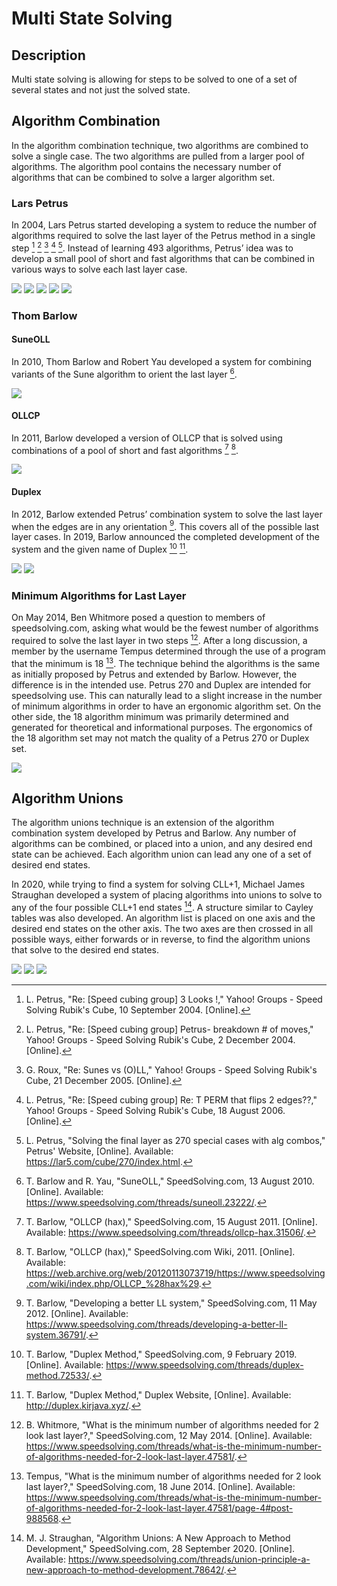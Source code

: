 # Multi State Solving

## Description

Multi state solving is allowing for steps to be solved to one of a set of several states and not just the solved state.

## Algorithm Combination

In the algorithm combination technique, two algorithms are combined to solve a single case. The two algorithms are pulled from a larger pool of algorithms. The algorithm pool contains the necessary number of algorithms that can be combined to solve a larger algorithm set.

### Lars Petrus

In 2004, Lars Petrus started developing a system to reduce the number of algorithms required to solve the last layer of the Petrus method in a single step [^petrus-2004-1] [^petrus-2004-2] [^roux-2005] [^petrus-2006] [^petrus-nd]. Instead of learning 493 algorithms, Petrus’ idea was to develop a small pool of short and fast algorithms that can be combined in various ways to solve each last layer case.

![](img/MultiStateSolving/Petrus270-1.png)
![](img/MultiStateSolving/Petrus270-2.png)
![](img/MultiStateSolving/Petrus270-3.png)
![](img/MultiStateSolving/Petrus270-4.png)
![](img/MultiStateSolving/Petrus270-5.png)

### Thom Barlow

#### SuneOLL

In 2010, Thom Barlow and Robert Yau developed a system for combining variants of the Sune algorithm to orient the last layer [^barlow-yau-2010].

![](img/MultiStateSolving/SuneOLL.png)

#### OLLCP

In 2011, Barlow developed a version of OLLCP that is solved using combinations of a pool of short and fast algorithms [^barlow-2011-1] [^barlow-2011-2].

![](img/MultiStateSolving/OLLCP.png)

#### Duplex

In 2012, Barlow extended Petrus’ combination system to solve the last layer when the edges are in any orientation [^barlow-2012]. This covers all of the possible last layer cases. In 2019, Barlow announced the completed development of the system and the given name of Duplex [^barlow-2019] [^barlow-nd].

![](img/MultiStateSolving/Duplex1.png)
![](img/MultiStateSolving/Duplex2.png)

### Minimum Algorithms for Last Layer

On May 2014, Ben Whitmore posed a question to members of speedsolving.com, asking what would be the fewest number of algorithms required to solve the last layer in two steps [^whitmore-2014]. After a long discussion, a member by the username Tempus determined through the use of a program that the minimum is 18 [^tempus-2014]. The technique behind the algorithms is the same as initially proposed by Petrus and extended by Barlow. However, the difference is in the intended use. Petrus 270 and Duplex are intended for speedsolving use. This can naturally lead to a slight increase in the number of minimum algorithms in order to have an ergonomic algorithm set. On the other side, the 18 algorithm minimum was primarily determined and generated for theoretical and informational purposes. The ergonomics of the 18 algorithm set may not match the quality of a Petrus 270 or Duplex set.

![](img/MultiStateSolving/Tempus.png)

## Algorithm Unions

The algorithm unions technique is an extension of the algorithm combination system developed by Petrus and Barlow. Any number of algorithms can be combined, or placed into a union, and any desired end state can be achieved. Each algorithm union can lead any one of a set of desired end states.

In 2020, while trying to find a system for solving CLL+1, Michael James Straughan developed a system of placing algorithms into unions to solve to any of the four possible CLL+1 end states [^straughan-2020]. A structure similar to Cayley tables was also developed. An algorithm list is placed on one axis and the desired end states on the other axis. The two axes are then crossed in all possible ways, either forwards or in reverse, to find the algorithm unions that solve to the desired end states.

![](img/MultiStateSolving/Unions1.png)
![](img/MultiStateSolving/Unions2.png)
![](img/MultiStateSolving/Unions3.png)

[^petrus-2004-1]: L. Petrus, "Re: [Speed cubing group] 3 Looks !," Yahoo! Groups - Speed Solving Rubik's Cube, 10 September 2004. [Online].

[^petrus-2004-2]: L. Petrus, "Re: [Speed cubing group] Petrus- breakdown # of moves," Yahoo! Groups - Speed Solving Rubik's Cube, 2 December 2004. [Online].

[^roux-2005]: G. Roux, "Re: Sunes vs (O)LL," Yahoo! Groups - Speed Solving Rubik's Cube, 21 December 2005. [Online].

[^petrus-2006]: L. Petrus, "Re: [Speed cubing group] Re: T PERM that flips 2 edges??," Yahoo! Groups - Speed Solving Rubik's Cube, 18 August 2006. [Online].

[^petrus-nd]: L. Petrus, "Solving the final layer as 270 special cases with alg combos," Petrus' Website, [Online]. Available: https://lar5.com/cube/270/index.html.

[^barlow-yau-2010]: T. Barlow and R. Yau, "SuneOLL," SpeedSolving.com, 13 August 2010. [Online]. Available: https://www.speedsolving.com/threads/suneoll.23222/.

[^barlow-2011-1]: T. Barlow, "OLLCP (hax)," SpeedSolving.com, 15 August 2011. [Online]. Available: https://www.speedsolving.com/threads/ollcp-hax.31506/.

[^barlow-2011-2]: T. Barlow, "OLLCP (hax)," SpeedSolving.com Wiki, 2011. [Online]. Available: https://web.archive.org/web/20120113073719/https://www.speedsolving.com/wiki/index.php/OLLCP_%28hax%29.

[^barlow-2012]: T. Barlow, "Developing a better LL system," SpeedSolving.com, 11 May 2012. [Online]. Available: https://www.speedsolving.com/threads/developing-a-better-ll-system.36791/.

[^barlow-2019]: T. Barlow, "Duplex Method," SpeedSolving.com, 9 February 2019. [Online]. Available: https://www.speedsolving.com/threads/duplex-method.72533/.

[^barlow-nd]: T. Barlow, "Duplex Method," Duplex Website, [Online]. Available: http://duplex.kirjava.xyz/.

[^whitmore-2014]: B. Whitmore, "What is the minimum number of algorithms needed for 2 look last layer?," SpeedSolving.com, 12 May 2014. [Online]. Available: https://www.speedsolving.com/threads/what-is-the-minimum-number-of-algorithms-needed-for-2-look-last-layer.47581/.

[^tempus-2014]: Tempus, "What is the minimum number of algorithms needed for 2 look last layer?," SpeedSolving.com, 18 June 2014. [Online]. Available: https://www.speedsolving.com/threads/what-is-the-minimum-number-of-algorithms-needed-for-2-look-last-layer.47581/page-4#post-988568.

[^straughan-2020]: M. J. Straughan, "Algorithm Unions: A New Approach to Method Development," SpeedSolving.com, 28 September 2020. [Online]. Available: https://www.speedsolving.com/threads/union-principle-a-new-approach-to-method-development.78642/.